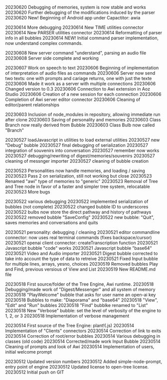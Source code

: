 20230620 Debugging of memories, system is now stable and works
20230620 Further debugging of the modifications induced by the parser
20230620 New! Beginning of Android app under Capactitor: awia

20230614 More debugging
20230614 New TIME utilities connector
20230614 New PARSER utilities connector
20230614 Reformatting of parser info in all bubbles
20230614 NEW! Initial command parser implementation, now understand complex commands.

20230608 New server command "understand", parsing an audio file
20230608 Server side complete and working

20230607 Work on speech to text
20230606 Beginning of implementation of interpretation of audio files as commands
20230606 Server now send two texts: one with prompts and cariage returns, one with just the texte
20230606 Made it work as a server with multiple connections
20230606 Changed version to 0.3
20230606 Connection to Awi extension in Aoz Studio
20230606 Creation of a new session for each connection
20230606 Completion of Awi server editor connector
20230606 Cleaning of editor/parent relationships

20230603 Inclusion of node_modules in repository, allowing immediate run after clone
20230603 Saving of personality and memories
20230603 Class Branch now really derived from Bubble
20230603 Class Bulb now called "Branch"

20230527 loadJavascript in utilities to load external utilities
20230527 new "Debug" bubble
20230527 final debugging of serialization
20230527 integration of souvenirs into conversation
20230527 remember now works
20230527 debugging/rewriting of digest/memories/souvenirs
20230527 cleaning of messnger importer
20230527 cleaning of bubble creation

20230523 Personalities now handle memories, and loading / saving
20230523 Pass 2 on serialization, still not working but close
20230523 Renamed "awi" type of memories to "generic"
20230523 Removal of Tree and Tree node in favor of a faster and simpler tree system, relocatable
20230523 More bugs

20230522 various debugging
20230522 implemented serialization of bubbles (not complete)
20230522 changed bubble ID to underscores
20230522 bulbs now store the direct pathway and history of pathways
20230522 removed bubble "SaveConfig"
20230522 new bubble: "Quit", saves memories and conversations and quits

20230521 personality: debugging / cleaning
20230521 editor commandline connector: now uses real terminal commands (fixes backspace/cursor)
20230521 openai client connector: createTranscription function
20230521 Javascript bubble "code" works
20230521 Javascript bubble "base64"
20230521 Video and Audio importer
20230521 Digest bubble corrected to take into account the type of data to retreive
20230521 Fixed Input bubble for multiple lines, arrays, yesno, choices
20230519 Removed bubbles Play and Find, previous versious of View and List
20230519 New README.md file

20230518 First source/folder of the Tree Engine, Awi runtime.
20230518 Debugging/made work of "Digest/Messenger" and all system of memory
20230518 "PlayWelcome" bubble that asks for user name an open-ai key
20230518 Bubbles to make: "Diaporama" and "base64"
20230518 "View", "Edit" and "Run" bubbles
20230518 "Find" bubblke renamed to "List"
20230518 New "Verbose" bubble: set the level of verbosity of the engine to 1, 2, or 3
20230518 Implementation of verbose management

20230514 First source of the Tree Engine: plant!(.js)
20230514 Implementation of "Clients" connectors
20230514 Correction of link to exits
20230514 Correction of root/error bubbles
20230514 Various debugging in classes (old code)
20230514 Corrected/made work Input Bubble
20230514 Cleaning of prompts and look of Awi
20230514 Implementation of users, initial welcome prompt

20230512 Updated version numbers
20230512 Added simple-node-prompt, entry point of engine
20230512 Updated license to open-tree license.
20230512 Initial push on GIT
